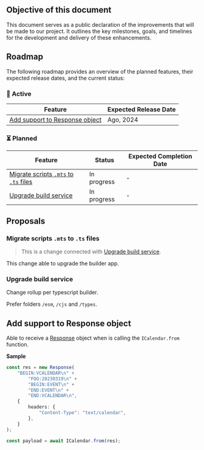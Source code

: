 ## Objective of this document

This document serves as a public declaration of the improvements that will be made to our project. It outlines the key milestones, goals, and timelines for the development and delivery of these enhancements.

## Roadmap

The following roadmap provides an overview of the planned features, their expected release dates, and the current status:

### 🚧 Active

| Feature                                                           | Expected Release Date |
| ----------------------------------------------------------------- | --------------------- |
| [Add support to Response object](#add-support-to-response-object) | Ago, 2024             |

### ⏳ Planned

| Feature                                                                   | Status      | Expected Completion Date |
| ------------------------------------------------------------------------- | ----------- | ------------------------ |
| [Migrate scripts `.mts` to `.ts` files](#migrate-scripts-mts-to-ts-files) | In progress | -                        |
| [Upgrade build service](#add-support-to-response-object)                  | In progress | -                        |

## Proposals

### Migrate scripts `.mts` to `.ts` files

> This is a change connected with [Upgrade build service](#Upgrade-build-service).

This change able to upgrade the builder app.

### Upgrade build service

Change rollup per typescript builder.

Prefer folders `/esm`, `/cjs` and `/types`.

## Add support to Response object

Able to receive a [Response](https://developer.mozilla.org/en-US/docs/Web/API/Response) object when is calling the `ICalendar.from` function.

**Sample**

```ts
const res = new Response(
    "BEGIN:VCALENDAR\n" +
        "FOO:20230319\n" +
        "BEGIN:EVENT\n" +
        "END:EVENT\n" +
        "END:VCALENDAR\n",
    {
        headers: {
            "Content-Type": "text/calendar",
        },
    }
);

const payload = await ICalendar.from(res);
```
